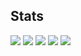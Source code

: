 ## Stats
![](http://github-profile-summary-cards.vercel.app/api/cards/profile-details?username=Ipsen87k&theme=2077)
![](http://github-profile-summary-cards.vercel.app/api/cards/repos-per-language?username=Ipsen87k&theme=2077)
![](http://github-profile-summary-cards.vercel.app/api/cards/most-commit-language?username=Ipsen87k&theme=2077)
![](http://github-profile-summary-cards.vercel.app/api/cards/stats?username=Ipsen87k&theme=2077)
![](http://github-profile-summary-cards.vercel.app/api/cards/productive-time?username=Ipsen87k&theme=2077&utcOffset=9)

